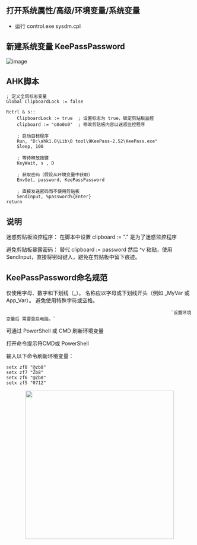 ## 打开系统属性/高级/环境变量/系统变量

- 运行 control.exe sysdm.cpl

## 新建系统变量 KeePassPassword

![image](https://github.com/user-attachments/assets/8a9f592a-9170-41b6-8084-9d2f64546abe)

## AHK脚本

```
; 定义全局标志变量
Global ClipboardLock := false

Rctrl & s::
    ClipboardLock := true  ; 设置标志为 true，锁定剪贴板监控
    clipboard := "o0o0o0"  ; 修改剪贴板内容以迷惑监控程序
    
    ; 启动目标程序
    Run, "D:\ahk1.0\Lib\0 tool\9KeePass-2.52\KeePass.exe"
    Sleep, 100
    
    ; 等待释放按键
    KeyWait, s , D
    
    ; 获取密码（假设从环境变量中获取）
    EnvGet, password, KeePassPassword
    
    ; 直接发送密码而不使用剪贴板
    SendInput, %password%{Enter}
return
```

## 说明

迷惑剪贴板监控程序：
在脚本中设置 clipboard := "." 是为了迷惑监控程序

避免剪贴板暴露密码：
替代 clipboard := password 然后 ^v 粘贴，使用 SendInput，直接将密码键入，避免在剪贴板中留下痕迹。

## KeePassPassword命名规范

仅使用字母、数字和下划线（_）。
名称应以字母或下划线开头（例如 _MyVar 或 App_Var）。
避免使用特殊字符或空格。

                                                                  `设置环境变量后 需要重启电脑。`




可通过 PowerShell 或 CMD 刷新环境变量

打开命令提示符CMD或 PowerShell

输入以下命令刷新环境变量：

```
setx zf8 "@zb8"
setx zf7 "Zb8"
setx zf6 "@Zb8"
setx zf5 "0712"
```

<p align="center"><img src="https://cdn.jsdelivr.net/gh/zb9678/img9@main/im2/08.17:11:33:41.png" style="width:400px;"></p><br>





